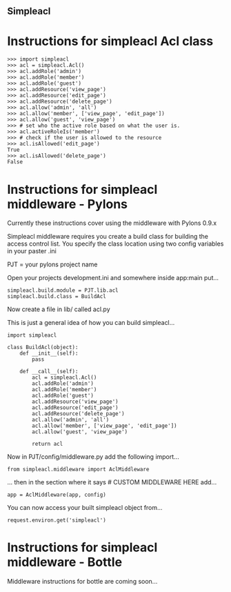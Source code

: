 Simpleacl
---------

Instructions for simpleacl Acl class
====================================

    >>> import simpleacl
    >>> acl = simpleacl.Acl()
    >>> acl.addRole('admin')
    >>> acl.addRole('member')
    >>> acl.addRole('guest')
    >>> acl.addResource('view_page')
    >>> acl.addResource('edit_page')
    >>> acl.addResource('delete_page')
    >>> acl.allow('admin', 'all')
    >>> acl.allow('member', ['view_page', 'edit_page'])
    >>> acl.allow('guest', 'view_page')
    >>> # set who the active role based on what the user is.
    >>> acl.activeRoleIs('member')
    >>> # check if the user is allowed to the resource
    >>> acl.isAllowed('edit_page')
    True
    >>> acl.isAllowed('delete_page')
    False

Instructions for simpleacl middleware - Pylons
==============================================

Currently these instructions cover using the middleware with Pylons 0.9.x

Simpleacl middleware requires you create a build class for building the 
access control list. You specify the class location using two config variables
in your paster .ini

PJT = your pylons project name

Open your projects development.ini and somewhere inside app:main put...

    simpleacl.build.module = PJT.lib.acl
    simpleacl.build.class = BuildAcl

Now create a file in lib/ called acl.py

This is just a general idea of how you can build simpleacl...

    import simpleacl

    class BuildAcl(object):
        def __init__(self):
            pass

        def __call__(self):
            acl = simpleacl.Acl()
            acl.addRole('admin')
            acl.addRole('member')
            acl.addRole('guest')
            acl.addResource('view_page')
            acl.addResource('edit_page')
            acl.addResource('delete_page')
            acl.allow('admin', 'all')
            acl.allow('member', ['view_page', 'edit_page'])
            acl.allow('guest', 'view_page')

            return acl

Now in PJT/config/middleware.py add the following import...

    from simpleacl.middleware import AclMiddleware

... then in the section where it says # CUSTOM MIDDLEWARE HERE add...
    
    app = AclMiddleware(app, config)

You can now access your built simpleacl object from...
    
    request.environ.get('simpleacl')

Instructions for simpleacl middleware - Bottle
==============================================

Middleware instructions for bottle are coming soon...
